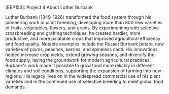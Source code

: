 [EEP153]: Project 4
About Luther Burbank

Luther Burbank (1849-1926) transformed the food system through his pioneering work in plant breeding, developing more than 800 new varieties of fruits, vegetables, flowers, and grains. By experimenting with selective crossbreeding and grafting techniques, he created hardier, more productive, and more palatable crops that improved agricultural efficiency and food quality. Notable examples include the Russet Burbank potato, new varieties of plums, peaches, berries, and spineless cacti. His innovations helped increase crop yields, extend growing seasons, and diversify the food supply, laying the groundwork for modern agricultural practices. Burbank's work made it possible to grow food more reliably in different climates and soil conditions, supporting the expansion of farming into new regions. His legacy lives on in the widespread commercial use of his plant varieties and in the continued use of selective breeding to meet global food demands.
